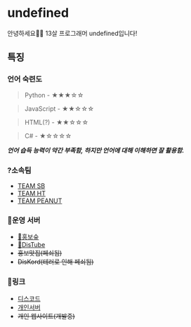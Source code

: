 # undefined
안녕하세요🙇‍♂️ 13살 프로그래머 undefined입니다! 

## 특징

### 언어 숙련도

> Python - ★★★☆☆

> JavaScript - ★★☆☆☆

> HTML(?) - ★★☆☆☆

> C# - ★☆☆☆☆

***__언어 습득 능력이 약간 부족함, 하지만 언어에 대해 이해하면 잘 활용함.__***

### ?소속팀
- [TEAM SB](https://discord.gg/29R9jA6)
- [TEAM HT](https://discord.gg/dMC7kUy)
- [TEAM PEANUT](https://discord.gg/vSTSEhr)

### 👥운영 서버
- [🔗홍보숲](https://discord.gg/kbWbVU4)
- [🔗DisTube](https://discord.gg/6XBVFFa)
- ~~홍보맛집\(페쇠됨\)~~
- ~~DisKord\(테러로 인해 페쇠됨\)~~

### 🔗링크
- [디스코드](https://discord.com/users/737473348141056020)
- [개인서버](https://discord.gg/Y2pCjtw)
- ~~개인 웹사이트(개발중)~~
